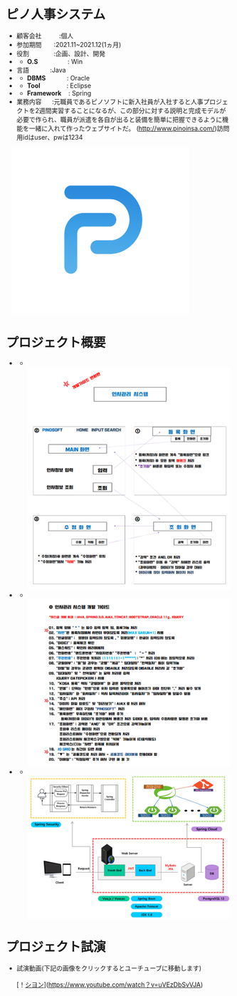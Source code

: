 # ピノ人事システム

- 顧客会社</b></span>&nbsp;&nbsp;&nbsp;&nbsp;&nbsp;&nbsp;&nbsp;&nbsp;&nbsp;&nbsp;:個人
- 参加期間</b>&nbsp;&nbsp;&nbsp;&nbsp;&nbsp;&nbsp;&nbsp;:2021.11~2021.12(1ヵ月)
- 役割</b>&nbsp;&nbsp;&nbsp;&nbsp;&nbsp;&nbsp;&nbsp;&nbsp;&nbsp;&nbsp;&nbsp;&nbsp;&nbsp;&nbsp;:企画、設計、開発
- - <b>O.S</b>&nbsp;&nbsp;&nbsp;&nbsp;&nbsp;&nbsp;&nbsp;&nbsp;&nbsp;&nbsp;&nbsp;&nbsp;&nbsp;&nbsp;&nbsp;&nbsp; : Win
- 言語</b>&nbsp;&nbsp;&nbsp;&nbsp;&nbsp;&nbsp;&nbsp;&nbsp;&nbsp;&nbsp;&nbsp;&nbsp;:Java
- - <b>DBMS</b>&nbsp;&nbsp;&nbsp;&nbsp;&nbsp;&nbsp;&nbsp;&nbsp;&nbsp;&nbsp;&nbsp;&nbsp;: Oracle
- - <b>Tool</b>&nbsp;&nbsp;&nbsp;&nbsp;&nbsp;&nbsp;&nbsp;&nbsp;&nbsp;&nbsp;&nbsp;&nbsp;&nbsp;&nbsp;&nbsp;: Eclipse
- - <b>Framework</b>&nbsp;&nbsp;&nbsp;&nbsp;: Spring
- 業務内容</b>&nbsp;&nbsp;&nbsp;&nbsp;&nbsp;&nbsp;:元職員であるピノソフトに新入社員が入社すると人事プロジェクトを2週間実習することになるが、この部分に対する説明と完成モデルが必要で作られ、職員が派遣を各自が出ると装備を簡単に把握できるように機能を一緒に入れて作ったウェブサイトだ。 (http://www.pinoinsa.com/)訪問用idはuser、pwは1234

&nbsp;&nbsp;&nbsp;<img src="projects/pino.png" width="400">
# プロジェクト概要
- - &nbsp;&nbsp;&nbsp;<img src="projects/p1.png" width="800">
- - &nbsp;&nbsp;&nbsp;<img src="projects/p2.png" width="800">
- - &nbsp;&nbsp;&nbsp;<img src="projects/p4.png" width="800">

# プロジェクト試演
- 試演動画(下記の画像をクリックするとユーチューブに移動します)</br></br>
[！[シヨン](projects/pino-main.png)](https://www.youtube.com/watch？v=uVEzDbSvVJA)
